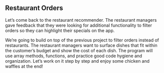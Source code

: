 ## Restaurant Orders

Let’s come back to the restaurant recommender. The restaurant managers gave feedback that they were looking for additional functionality to filter orders so they can highlight their specials on the app.

We’re going to build on top of the previous project to filter orders instead of restaurants. The restaurant managers want to surface dishes that fit within the customer’s budget and show the cost of each dish. The program will use array methods, functions, and practice good code hygiene and organization. Let’s work on it step by step and enjoy some chicken and waffles at the end!